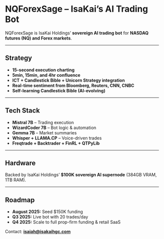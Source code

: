 # NQForexSage – IsaKai’s AI Trading Bot

NQForexSage is IsaKai Holdings’ **sovereign AI trading bot** for **NASDAQ futures (NQ) and Forex markets**.

---

## Strategy
- **15-second execution charting**  
- **5min, 15min, and 4hr confluence**  
- **ICT + Candlestick Bible + Unicorn Strategy integration**  
- **Real-time sentiment from Bloomberg, Reuters, CNN, CNBC**  
- **Self-learning Candlestick Bible (AI-evolving)**

---

## Tech Stack
- **Mistral 7B** – Trading execution  
- **WizardCoder 7B** – Bot logic & automation  
- **Gemma 7B** – Market summaries  
- **Whisper + LLAMA.CP** – Voice-driven trades  
- **Freqtrade + Backtrader + FinRL + QTPyLib**

---

## Hardware
Backed by IsaKai Holdings’ **$100K sovereign AI supernode** (384GB VRAM, 1TB RAM).

---

## Roadmap
- **August 2025:** Seed $150K funding  
- **Q3 2025:** Live bot with 20 trades/day  
- **Q4 2025:** Scale to full prop-firm funding & retail SaaS

Contact: **isaiah@isakaihgc.com**
